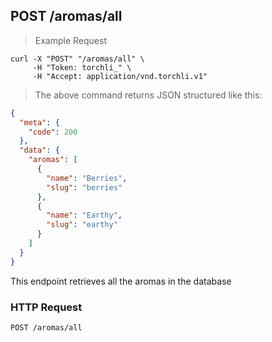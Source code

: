 ## POST /aromas/all

> Example Request

```shell
curl -X "POST" "/aromas/all" \
     -H "Token: torchli_" \
     -H "Accept: application/vnd.torchli.v1"
```

> The above command returns JSON structured like this:

```json
{
  "meta": {
    "code": 200
  },
  "data": {
    "aromas": [
      {
        "name": "Berries",
        "slug": "berries"
      },
      {
        "name": "Earthy",
        "slug": "earthy"
      }
    ]
  }
}
```

This endpoint retrieves all the aromas in the database

### HTTP Request

`POST /aromas/all`